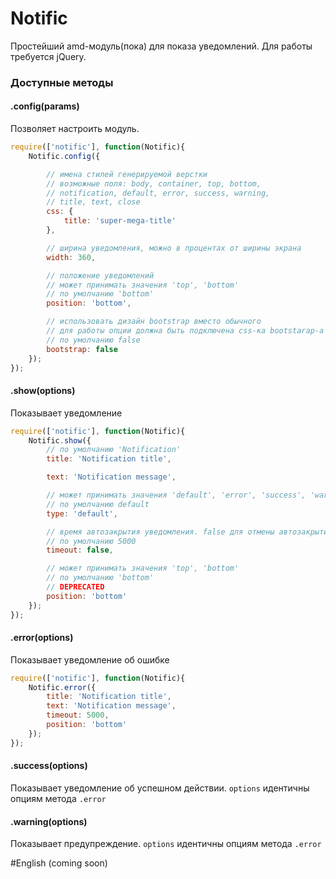 Notific
==========

Простейший amd-модуль(пока) для показа уведомлений. Для работы требуется jQuery.

### Доступные методы

#### .config(params)

Позволяет настроить модуль.

```JavaScript
require(['notific'], function(Notific){
    Notific.config({

        // имена стилей генерируемой верстки
        // возможные поля: body, container, top, bottom, 
        // notification, default, error, success, warning, 
        // title, text, close
        css: {
            title: 'super-mega-title'
        },

        // ширина уведомления, можно в процентах от ширины экрана
        width: 360,

        // положение уведомлений
        // может принимать значения 'top', 'bottom'
        // по умолчанию 'bottom'
        position: 'bottom',

        // использовать дизайн bootstrap вместо обычного
        // для работы опции должна быть подключена css-ка bootstarap-а
        // по умолчанию false
        bootstrap: false
    });
});
```

#### .show(options)

Показывает уведомление

```JavaScript
require(['notific'], function(Notific){
    Notific.show({
        // по умолчанию 'Notification'
        title: 'Notification title',

        text: 'Notification message',

        // может принимать значения 'default', 'error', 'success', 'warning'
        // по умолчанию default
        type: 'default',

        // время автозакрытия уведомления. false для отмены автозакрытия
        // по умолчанию 5000
        timeout: false,

        // может принимать значения 'top', 'bottom'
        // по умолчанию 'bottom'
        // DEPRECATED
        position: 'bottom'
    });
});
```

#### .error(options)

Показывает уведомление об ошибке

```JavaScript
require(['notific'], function(Notific){
    Notific.error({
        title: 'Notification title',
        text: 'Notification message',
        timeout: 5000,
        position: 'bottom'
    });
});
```

#### .success(options)

Показывает уведомление об успешном действии.
```options``` идентичны опциям метода ```.error```

#### .warning(options)

Показывает предупреждение.
```options``` идентичны опциям метода ```.error```

#English
(coming soon)
